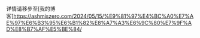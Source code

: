 详情请移步至[我的博客]<https://ashmiszero.com/2024/05/15/%E9%81%97%E4%BC%A0%E7%AE%97%E6%B3%95%E6%B1%82%E8%A7%A3%E6%9C%80%E7%9F%AD%E8%B7%AF%E5%BE%84/>
